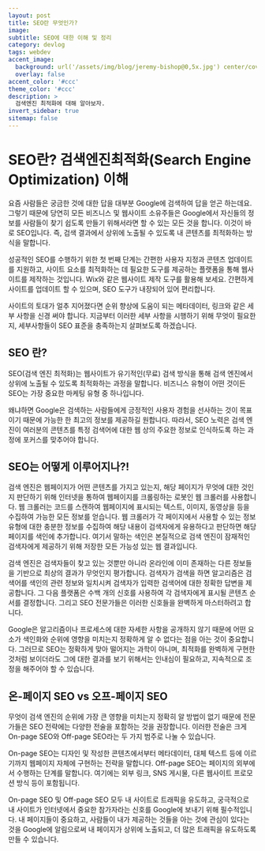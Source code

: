 ```yaml
---
layout: post
title: SEO란 무엇인가?
image:
subtitle: SEO에 대한 이해 및 정리
category: devlog
tags: webdev
accent_image: 
  background: url('/assets/img/blog/jeremy-bishop@0,5x.jpg') center/cover
  overlay: false
accent_color: '#ccc'
theme_color: '#ccc'
description: >
  검색엔진 최적화에 대해 알아보자.
invert_sidebar: true
sitemap: false
---
```


# SEO란? 검색엔진최적화(Search Engine Optimization) 이해
요즘 사람들은 궁금한 것에 대한 답을 대부분 Google에 검색하여 답을 얻곤 하는데요. 그렇기 때문에 당연히 모든 비즈니스 및 웹사이트 소유주들은 Google에서 자신들의 정보를 사람들이 찾기 쉽도록 만들기 위해서라면 할 수 있는 모든 것을 합니다. 이것이 바로 SEO입니다. 즉, 검색 결과에서 상위에 노출될 수 있도록 내 콘텐츠를 최적화하는 방식을 말합니다.

성공적인 SEO를 수행하기 위한 첫 번째 단계는 간편한 사용자 지정과 콘텐츠 업데이트를 지원하고, 사이트 요소를 최적화하는 데 필요한 도구를 제공하는 플랫폼을 통해 웹사이트를 제작하는 것입니다. Wix와 같은 웹사이트 제작 도구를 활용해 보세요. 간편하게 사이트를 업데이트 할 수 있으며, SEO 도구가 내장되어 있어 편리합니다. 

사이트의 토대가 얼추 지어졌다면 순위 향상에 도움이 되는 메타데이터, 링크와 같은 세부 사항을 신경 써야 합니다. 지금부터 이러한 세부 사항을 시행하기 위해 무엇이 필요한지, 세부사항들이 SEO 표준을 충족하는지 살펴보도록 하겠습니다.

## SEO 란?
SEO(검색 엔진 최적화)는 웹사이트가 유기적인(무료) 검색 방식을 통해 검색 엔진에서 상위에 노출될 수 있도록 최적화하는 과정을 말합니다. 비즈니스 유형이 어떤 것이든 SEO는 가장 중요한 마케팅 유형 중 하나입니다.

왜냐하면 Google은 검색하는 사람들에게 긍정적인 사용자 경험을 선사하는 것이 목표이기 때문에 가능한 한 최고의 정보를 제공하길 원합니다. 따라서, SEO 노력은 검색 엔진이 여러분의 콘텐츠를 특정 검색어에 대한 웹 상의 주요한 정보로 인식하도록 하는 과정에 포커스를 맞추어야 합니다.

## SEO는 어떻게 이루어지나?!
검색 엔진은 웹페이지가 어떤 콘텐츠를 가지고 있는지, 해당 페이지가 무엇에 대한 것인지 판단하기 위해 인터넷을 통하여 웹페이지를 크롤링하는 로봇인 웹 크롤러를 사용합니다. 웹 크롤러는 코드를 스캔하여 웹페이지에 표시되는 텍스트, 이미지, 동영상을 등을 수집하여 가능한 모든 정보를 얻습니다. 웹 크롤러가 각 페이지에서 사용할 수 있는 정보 유형에 대한 충분한 정보를 수집하여 해당 내용이 검색자에게 유용하다고 판단하면 해당 페이지를 색인에 추가합니다. 여기서 말하는 색인은 본질적으로 검색 엔진이 잠재적인 검색자에게 제공하기 위해 저장한 모든 가능성 있는 웹 결과입니다.

검색 엔진은 검색자들이 찾고 있는 것뿐만 아니라 온라인에 이미 존재하는 다른 정보들을 기반으로 최상의 결과가 무엇인지 평가합니다. 검색자가 검색을 하면 알고리즘은 검색어를 색인의 관련 정보와 일치시켜 검색자가 입력한 검색어에 대한 정확한 답변을 제공합니다. 그 다음 플랫폼은 수백 개의 신호를 사용하여 각 검색자에게 표시될 콘텐츠 순서를 결정합니다. 그리고 SEO 전문가들은 이러한 신호들을 완벽하게 마스터하려고 합니다.

Google은 알고리즘이나 프로세스에 대한 자세한 사항을 공개하지 않기 때문에 어떤 요소가 색인화와 순위에 영향을 미치는지 정확하게 알 수 없다는 점을 아는 것이 중요합니다.  그러므로 SEO는 정확하게 맞아 떨어지는 과학이 아니며, 최적화를 완벽하게 구현한 것처럼 보이더라도 그에 대한 결과를 보기 위해서는 인내심이 필요하고, 지속적으로 조정을 해주어야 할 수 있습니다.

## 온-페이지 SEO vs 오프-페이지 SEO
무엇이 검색 엔진의 순위에 가장 큰 영향을 미치는지 정확히 알 방법이 없기 때문에 전문가들은 SEO 전략에는 다양한 전술을 포함하는 것을 권장합니다. 이러한 전술은 크게 On-page SEO와 Off-page SEO라는 두 가지 범주로 나눌 수 있습니다.

On-page SEO는 디자인 및 작성한 콘텐츠에서부터 메타데이터, 대체 텍스트 등에 이르기까지 웹페이지 자체에 구현하는 전략을 말합니다. Off-page SEO는 페이지의 외부에서 수행하는 단계를 말합니다. 여기에는 외부 링크, SNS 게시물, 다른 웹사이트 프로모션 방식 등이 포함됩니다.

On-page SEO 및 Off-page SEO 모두 내 사이트로 트래픽을 유도하고, 궁극적으로 내 사이트가 인터넷에서 중요한 참가자라는 신호를 Google에 보내기 위해 필수적입니다. 내 페이지들이 중요하고, 사람들이 내가 제공하는 것들을 아는 것에 관심이 있다는 것을 Google에 알림으로써 내 페이지가 상위에 노출되고, 더 많은 트래픽을 유도하도록 만들 수 있습니다.